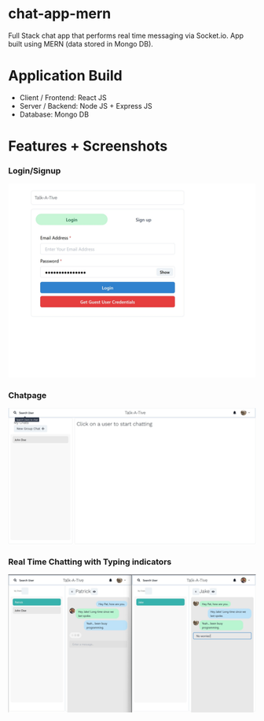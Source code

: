 # chat-app-mern
Full Stack chat app that performs real time messaging via Socket.io. App built using MERN (data stored in Mongo DB).

# Application Build
* Client / Frontend: React JS
* Server / Backend: Node JS + Express JS
* Database: Mongo DB

# Features + Screenshots
<h3>Login/Signup</h3>
<img src="loginpage.jpg" />
<h3>Chatpage</h3>
<img src="chatpage1.jpg" />
<h3>Real Time Chatting with Typing indicators</h3>
<img src="realtime.jpg" />

